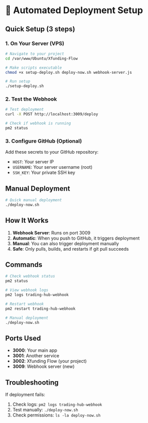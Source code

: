 # 🚀 Automated Deployment Setup

## Quick Setup (3 steps)

### 1. On Your Server (VPS)

```bash
# Navigate to your project
cd /var/www/Ubuntu/Xfunding-Flow

# Make scripts executable
chmod +x setup-deploy.sh deploy-now.sh webhook-server.js

# Run setup
./setup-deploy.sh
```

### 2. Test the Webhook

```bash
# Test deployment
curl -X POST http://localhost:3009/deploy

# Check if webhook is running
pm2 status
```

### 3. Configure GitHub (Optional)

Add these secrets to your GitHub repository:
- `HOST`: Your server IP
- `USERNAME`: Your server username (root)
- `SSH_KEY`: Your private SSH key

## Manual Deployment

```bash
# Quick manual deployment
./deploy-now.sh
```

## How It Works

1. **Webhook Server**: Runs on port 3009
2. **Automatic**: When you push to GitHub, it triggers deployment
3. **Manual**: You can also trigger deployment manually
4. **Safe**: Only pulls, builds, and restarts if git pull succeeds

## Commands

```bash
# Check webhook status
pm2 status

# View webhook logs
pm2 logs trading-hub-webhook

# Restart webhook
pm2 restart trading-hub-webhook

# Manual deployment
./deploy-now.sh
```

## Ports Used

- **3000**: Your main app
- **3001**: Another service
- **3002**: Xfunding Flow (your project)
- **3009**: Webhook server (new)

## Troubleshooting

If deployment fails:
1. Check logs: `pm2 logs trading-hub-webhook`
2. Test manually: `./deploy-now.sh`
3. Check permissions: `ls -la deploy-now.sh`
